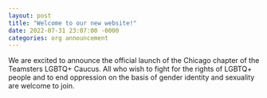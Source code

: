 ```yaml
---
layout: post
title: "Welcome to our new website!"
date: 2022-07-31 23:07:00 -0000
categories: org announcement
---
```


We are excited to announce the official launch of the Chicago chapter of the Teamsters LGBTQ+ Caucus. All who wish to fight for the rights of LGBTQ+ people and to end oppression on the basis of gender identity and sexuality are welcome to join.
